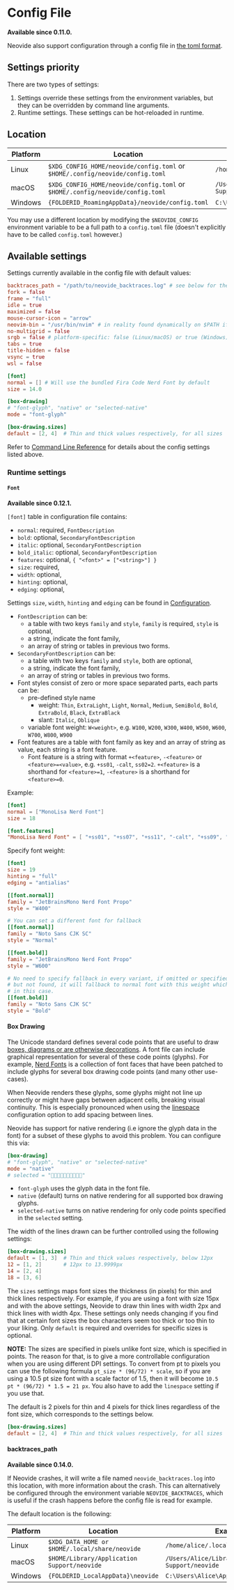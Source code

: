 # Config File

**Available since 0.11.0.**

Neovide also support configuration through a config file in [the toml format](https://toml.io).

## Settings priority

There are two types of settings:

1. Settings override these settings from the environment variables, but they can be overridden
   by command line arguments.
2. Runtime settings. These settings can be hot-reloaded in runtime.

## Location

| Platform | Location                                                                      | Example                                                        |
| -------- | ----------------------------------------------------------------------------- | -------------------------------------------------------------- |
| Linux    | `$XDG_CONFIG_HOME/neovide/config.toml` or `$HOME/.config/neovide/config.toml` | `/home/alice/.config/neovide/config.toml`                      |
| macOS    | `$XDG_CONFIG_HOME/neovide/config.toml` or `$HOME/.config/neovide/config.toml` | `/Users/Alice/Library/Application Support/neovide/config.toml` |
| Windows  | `{FOLDERID_RoamingAppData}/neovide/config.toml`                               | `C:\Users\Alice\AppData\Roaming/neovide/config.toml`           |

You may use a different location by modifying the `$NEOVIDE_CONFIG` environment variable to be
a full path to a `config.toml` file (doesn't explicitly have to be called `config.toml`
however.)

## Available settings

Settings currently available in the config file with default values:

```toml
backtraces_path = "/path/to/neovide_backtraces.log" # see below for the default platform specific location
fork = false
frame = "full"
idle = true
maximized = false
mouse-cursor-icon = "arrow"
neovim-bin = "/usr/bin/nvim" # in reality found dynamically on $PATH if unset
no-multigrid = false
srgb = false # platform-specific: false (Linux/macOS) or true (Windows)
tabs = true
title-hidden = false
vsync = true
wsl = false

[font]
normal = [] # Will use the bundled Fira Code Nerd Font by default
size = 14.0

[box-drawing]
# "font-glyph", "native" or "selected-native"
mode = "font-glyph"

[box-drawing.sizes]
default = [2, 4]  # Thin and thick values respectively, for all sizes
```

Refer to [Command Line Reference](command-line-reference.md) for details about the config settings
listed above.

### Runtime settings

#### `Font`

**Available since 0.12.1.**

`[font]` table in configuration file contains:

- `normal`: required, `FontDescription`
- `bold`: optional, `SecondaryFontDescription`
- `italic`: optional, `SecondaryFontDescription`
- `bold_italic`: optional, `SecondaryFontDescription`
- `features`: optional, `{ "<font>" = ["<string>"] }`
- `size`: required,
- `width`: optional,
- `hinting`: optional,
- `edging`: optional,

Settings `size`, `width`, `hinting` and `edging` can be found in
[Configuration](configuration.md).

- `FontDescription` can be:
  - a table with two keys `family` and `style`, `family` is required, `style` is optional,
  - a string, indicate the font family,
  - an array of string or tables in previous two forms.
- `SecondaryFontDescription` can be:
  - a table with two keys `family` and `style`, both are optional,
  - a string, indicate the font family,
  - an array of string or tables in previous two forms.
- Font styles consist of zero or more space separated parts, each parts can be:
  - pre-defined style name
    - weight: `Thin`, `ExtraLight`, `Light`, `Normal`, `Medium`, `SemiBold`, `Bold`,
      `ExtraBold`, `Black`, `ExtraBlack`
    - slant: `Italic`, `Oblique`
  - variable font weight: `W<weight>`, e.g. `W100`, `W200`, `W300`, `W400`, `W500`, `W600`,
    `W700`, `W800`, `W900`
- Font features are a table with font family as key and an array of string as value, each
  string is a font feature.
  - Font feature is a string with format `+<feature>`, `-<feature>` or `<feature>=<value>`,
    e.g. `+ss01`, `-calt`, `ss02=2`. `+<feature>` is a shorthand for `<feature>=1`,
    `-<feature>` is a shorthand for `<feature>=0`.

Example:

```toml
[font]
normal = ["MonoLisa Nerd Font"]
size = 18

[font.features]
"MonoLisa Nerd Font" = [ "+ss01", "+ss07", "+ss11", "-calt", "+ss09", "+ss02", "+ss14" ]
```

Specify font weight:

```toml
[font]
size = 19
hinting = "full"
edging = "antialias"

[[font.normal]]
family = "JetBrainsMono Nerd Font Propo"
style = "W400"

# You can set a different font for fallback
[[font.normal]]
family = "Noto Sans CJK SC"
style = "Normal"

[[font.bold]]
family = "JetBrainsMono Nerd Font Propo"
style = "W600"

# No need to specify fallback in every variant, if omitted or specified here
# but not found, it will fallback to normal font with this weight which is bold
# in this case.
[[font.bold]]
family = "Noto Sans CJK SC"
style = "Bold"
```

#### Box Drawing

The Unicode standard defines several code points that are useful to draw [boxes, diagrams or are
otherwise decorations](https://en.wikipedia.org/wiki/Box_Drawing). A font file can include graphical
representation for several of these code points (glyphs). For example, [Nerd
Fonts](https://www.nerdfonts.com/) is a collection of font faces that have been patched to include
glyphs for several box drawing code points (and many other use-cases).

When Neovide renders these glyphs, some glyphs might not line up correctly or might have gaps
between adjacent cells, breaking visual continuity. This is especially pronounced when using the
[linespace](./configuration.md#line-spacing) configuration option to add spacing between lines.

Neovide has support for native rendering (i.e ignore the glyph data in the font) for a subset of
these glyphs to avoid this problem. You can configure this via:

```toml
[box-drawing]
# "font-glyph", "native" or "selected-native"
mode = "native"
# selected = "🮐🮑🮒"
```

- `font-glyph` uses the glyph data in the font file.
- `native` (default) turns on native rendering for all supported box drawing glyphs.
- `selected-native` turns on native rendering for only code points specified in the `selected`
  setting.

The width of the lines drawn can be further controlled using the following settings:

```toml
[box-drawing.sizes]
default = [1, 3]  # Thin and thick values respectively, below 12px
12 = [1, 2]       # 12px to 13.9999px
14 = [2, 4]
18 = [3, 6]
```

The `sizes` settings maps font sizes the thickness (in pixels) for thin and thick lines
respectively. For example, if you are using a font with size 15px and with the above settings,
Neovide to draw thin lines with width 2px and thick lines with width 4px. These settings only needs
changing if you find that at certain font sizes the box characters seem too thick or too thin to
your liking. Only `default` is required and overrides for specific sizes is optional.

**NOTE:** The sizes are specified in pixels unlike font size, which is specified in points. The
reason for that, is to give a more controllable configuration when you are using different DPI
settings. To convert from pt to pixels you can use the following formula `pt_size * (96/72) *
scale`, so if you are using a 10.5 pt size font with a scale factor of 1.5, then it will become
`10.5 pt * (96/72) * 1.5 = 21 px`. You also have to add the `linespace` setting if you use that.

The default is 2 pixels for thin and 4 pixels for thick lines regardless of the font size, which
corresponds to the settings below.

```toml
[box-drawing.sizes]
default = [2, 4]  # Thin and thick values respectively, for all sizes
```

#### backtraces_path

**Available since 0.14.0.**

If Neovide crashes, it will write a file named `neovide_backtraces.log` into
this location, with more information about the crash. This can alternatively be
configured through the environment variable `NEOVIDE_BACKTRACES`, which is
useful if the crash happens before the config file is read for example.

The default location is the following:

| Platform | Location                                       | Example                                            |
| -------- | ---------------------------------------------- | -------------------------------------------------- |
| Linux    | `$XDG_DATA_HOME or $HOME/.local/share/neovide` | `/home/alice/.local/share/neovide`                 |
| macOS    | `$HOME/Library/Application Support/neovide`    | `/Users/Alice/Library/Application Support/neovide` |
| Windows  | `{FOLDERID_LocalAppData}\neovide`              | `C:\Users\Alice\AppData\Local\neovide`             |
